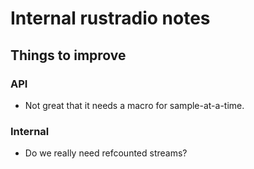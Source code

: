 # Internal rustradio notes

## Things to improve

### API

* Not great that it needs a macro for sample-at-a-time.

### Internal

* Do we really need refcounted streams?
